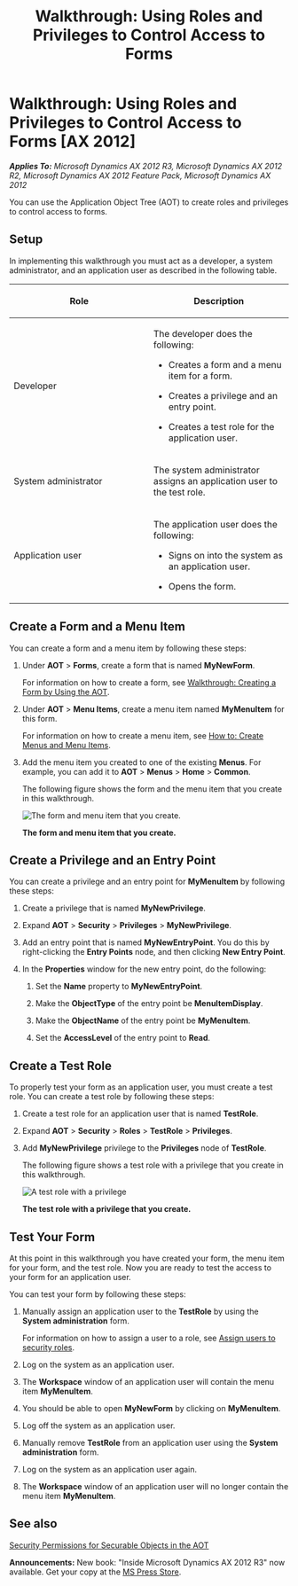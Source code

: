 ﻿---
title: 'Walkthrough: Using Roles and Privileges to Control Access to Forms'
TOCTitle: 'Walkthrough: Using Roles and Privileges to Control Access to Forms'
ms:assetid: 4b230cc7-18ec-481d-8791-06e866f5b663
ms:mtpsurl: https://msdn.microsoft.com/en-us/library/Gg840278(v=AX.60)
ms:contentKeyID: 35243277
ms.date: 05/18/2015
mtps_version: v=AX.60
---

# Walkthrough: Using Roles and Privileges to Control Access to Forms [AX 2012]


_**Applies To:** Microsoft Dynamics AX 2012 R3, Microsoft Dynamics AX 2012 R2, Microsoft Dynamics AX 2012 Feature Pack, Microsoft Dynamics AX 2012_

You can use the Application Object Tree (AOT) to create roles and privileges to control access to forms.

## Setup

In implementing this walkthrough you must act as a developer, a system administrator, and an application user as described in the following table.

<table>
<colgroup>
<col style="width: 50%" />
<col style="width: 50%" />
</colgroup>
<thead>
<tr class="header">
<th><p>Role</p></th>
<th><p>Description</p></th>
</tr>
</thead>
<tbody>
<tr class="odd">
<td><p>Developer</p></td>
<td><p>The developer does the following:</p>
<ul>
<li><p>Creates a form and a menu item for a form.</p></li>
<li><p>Creates a privilege and an entry point.</p></li>
<li><p>Creates a test role for the application user.</p></li>
</ul></td>
</tr>
<tr class="even">
<td><p>System administrator</p></td>
<td><p>The system administrator assigns an application user to the test role.</p></td>
</tr>
<tr class="odd">
<td><p>Application user</p></td>
<td><p>The application user does the following:</p>
<ul>
<li><p>Signs on into the system as an application user.</p></li>
<li><p>Opens the form.</p></li>
</ul></td>
</tr>
</tbody>
</table>


## Create a Form and a Menu Item

You can create a form and a menu item by following these steps:

1.  Under **AOT** \> **Forms**, create a form that is named **MyNewForm**.
    
    For information on how to create a form, see [Walkthrough: Creating a Form by Using the AOT](walkthrough-creating-a-form-by-using-the-aot.md).

2.  Under **AOT** \> **Menu Items**, create a menu item named **MyMenuItem** for this form.
    
    For information on how to create a menu item, see [How to: Create Menus and Menu Items](how-to-create-menus-and-menu-items.md).

3.  Add the menu item you created to one of the existing **Menus**. For example, you can add it to **AOT** \> **Menus** \> **Home** \> **Common**.
    
    The following figure shows the form and the menu item that you create in this walkthrough.
    
    ![The form and menu item that you create.](images/Gg840278.AOTSecurityFormAccess(en-us,AX.60).jpg "The form and menu item that you create.")
    
    **The form and menu item that you create.**

## Create a Privilege and an Entry Point

You can create a privilege and an entry point for **MyMenuItem** by following these steps:

1.  Create a privilege that is named **MyNewPrivilege**.

2.  Expand **AOT** \> **Security** \> **Privileges** \> **MyNewPrivilege**.

3.  Add an entry point that is named **MyNewEntryPoint**. You do this by right-clicking the **Entry Points** node, and then clicking **New Entry Point**.

4.  In the **Properties** window for the new entry point, do the following:
    
    1.  Set the **Name** property to **MyNewEntryPoint**.
    
    2.  Make the **ObjectType** of the entry point be **MenuItemDisplay**.
    
    3.  Make the **ObjectName** of the entry point be **MyMenuItem**.
    
    4.  Set the **AccessLevel** of the entry point to **Read**.

## Create a Test Role

To properly test your form as an application user, you must create a test role. You can create a test role by following these steps:

1.  Create a test role for an application user that is named **TestRole**.

2.  Expand **AOT** \> **Security** \> **Roles** \> **TestRole** \> **Privileges**.

3.  Add **MyNewPrivilege** privilege to the **Privileges** node of **TestRole**.
    
    The following figure shows a test role with a privilege that you create in this walkthrough.
    
    ![A test role with a privilege](images/Gg840278.AOTSecurityFormAccess2(en-us,AX.60).jpg "A test role with a privilege")
    
    **The test role with a privilege that you create.**

## Test Your Form

At this point in this walkthrough you have created your form, the menu item for your form, and the test role. Now you are ready to test the access to your form for an application user.

You can test your form by following these steps:

1.  Manually assign an application user to the **TestRole** by using the **System administration** form.
    
    For information on how to assign a user to a role, see [Assign users to security roles](https://msdn.microsoft.com/en-us/library/gg751367\(v=ax.60\)).

2.  Log on the system as an application user.

3.  The **Workspace** window of an application user will contain the menu item **MyMenuItem**.

4.  You should be able to open **MyNewForm** by clicking on **MyMenuItem**.

5.  Log off the system as an application user.

6.  Manually remove **TestRole** from an application user using the **System administration** form.

7.  Log on the system as an application user again.

8.  The **Workspace** window of an application user will no longer contain the menu item **MyMenuItem**.

## See also

[Security Permissions for Securable Objects in the AOT](security-permissions-for-securable-objects-in-the-aot.md)

  
**Announcements:** New book: "Inside Microsoft Dynamics AX 2012 R3" now available. Get your copy at the [MS Press Store](https://www.microsoftpressstore.com/store/inside-microsoft-dynamics-ax-2012-r3-9780735685109).

